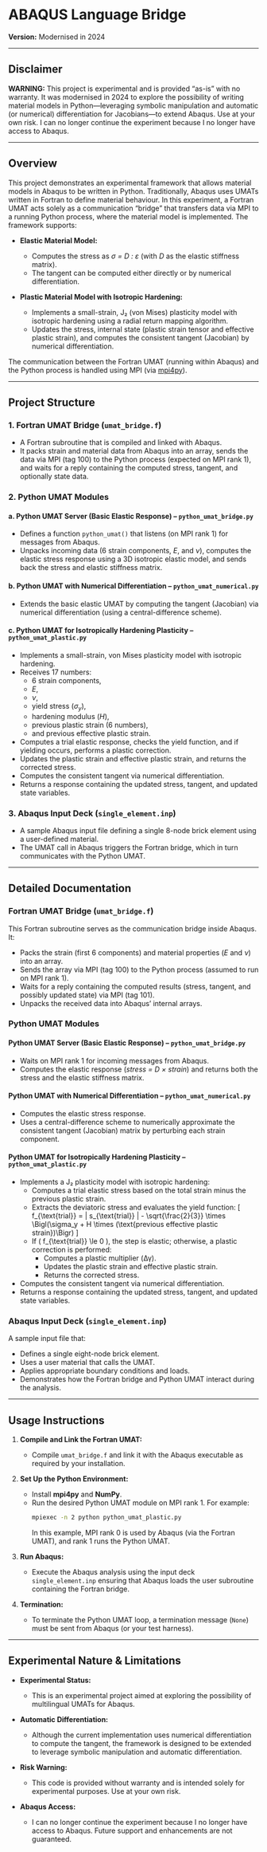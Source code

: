 # ABAQUS Language Bridge

**Version:** Modernised in 2024

---

## Disclaimer

**WARNING:** This project is experimental and is provided “as-is” with no warranty. It was modernised in 2024 to explore the possibility of writing material models in Python—leveraging symbolic manipulation and automatic (or numerical) differentiation for Jacobians—to extend Abaqus. Use at your own risk. I can no longer continue the experiment because I no longer have access to Abaqus.

---

## Overview

This project demonstrates an experimental framework that allows material models in Abaqus to be written in Python. Traditionally, Abaqus uses UMATs written in Fortran to define material behaviour. In this experiment, a Fortran UMAT acts solely as a communication “bridge” that transfers data via MPI to a running Python process, where the material model is implemented. The framework supports:

- **Elastic Material Model:**
  - Computes the stress as *σ = D : ε* (with *D* as the elastic stiffness matrix).
  - The tangent can be computed either directly or by numerical differentiation.

- **Plastic Material Model with Isotropic Hardening:**
  - Implements a small-strain, J₂ (von Mises) plasticity model with isotropic hardening using a radial return mapping algorithm.
  - Updates the stress, internal state (plastic strain tensor and effective plastic strain), and computes the consistent tangent (Jacobian) by numerical differentiation.

The communication between the Fortran UMAT (running within Abaqus) and the Python process is handled using MPI (via [mpi4py](https://mpi4py.readthedocs.io/)).

---

## Project Structure

### 1. Fortran UMAT Bridge (`umat_bridge.f`)

- A Fortran subroutine that is compiled and linked with Abaqus.
- It packs strain and material data from Abaqus into an array, sends the data via MPI (tag 100) to the Python process (expected on MPI rank 1), and waits for a reply containing the computed stress, tangent, and optionally state data.

### 2. Python UMAT Modules

#### a. Python UMAT Server (Basic Elastic Response) – `python_umat_bridge.py`

- Defines a function `python_umat()` that listens (on MPI rank 1) for messages from Abaqus.
- Unpacks incoming data (6 strain components, *E*, and *ν*), computes the elastic stress response using a 3D isotropic elastic model, and sends back the stress and elastic stiffness matrix.

#### b. Python UMAT with Numerical Differentiation – `python_umat_numerical.py`

- Extends the basic elastic UMAT by computing the tangent (Jacobian) via numerical differentiation (using a central-difference scheme).

#### c. Python UMAT for Isotropically Hardening Plasticity – `python_umat_plastic.py`

- Implements a small-strain, von Mises plasticity model with isotropic hardening.
- Receives 17 numbers:
  - 6 strain components,
  - *E*,
  - *ν*,
  - yield stress (*σ<sub>y</sub>*),
  - hardening modulus (*H*),
  - previous plastic strain (6 numbers),
  - and previous effective plastic strain.
- Computes a trial elastic response, checks the yield function, and if yielding occurs, performs a plastic correction.
- Updates the plastic strain and effective plastic strain, and returns the corrected stress.
- Computes the consistent tangent via numerical differentiation.
- Returns a response containing the updated stress, tangent, and updated state variables.

### 3. Abaqus Input Deck (`single_element.inp`)

- A sample Abaqus input file defining a single 8-node brick element using a user-defined material.
- The UMAT call in Abaqus triggers the Fortran bridge, which in turn communicates with the Python UMAT.

---

## Detailed Documentation

### Fortran UMAT Bridge (`umat_bridge.f`)

This Fortran subroutine serves as the communication bridge inside Abaqus. It:
- Packs the strain (first 6 components) and material properties (*E* and *ν*) into an array.
- Sends the array via MPI (tag 100) to the Python process (assumed to run on MPI rank 1).
- Waits for a reply containing the computed results (stress, tangent, and possibly updated state) via MPI (tag 101).
- Unpacks the received data into Abaqus’ internal arrays.

### Python UMAT Modules

#### Python UMAT Server (Basic Elastic Response) – `python_umat_bridge.py`

- Waits on MPI rank 1 for incoming messages from Abaqus.
- Computes the elastic response (*stress = D × strain*) and returns both the stress and the elastic stiffness matrix.

#### Python UMAT with Numerical Differentiation – `python_umat_numerical.py`

- Computes the elastic stress response.
- Uses a central-difference scheme to numerically approximate the consistent tangent (Jacobian) matrix by perturbing each strain component.

#### Python UMAT for Isotropically Hardening Plasticity – `python_umat_plastic.py`

- Implements a J₂ plasticity model with isotropic hardening:
  - Computes a trial elastic stress based on the total strain minus the previous plastic strain.
  - Extracts the deviatoric stress and evaluates the yield function:
    \[
      f_{\text{trial}} = \| s_{\text{trial}} \| - \sqrt{\frac{2}{3}} \times \Bigl(\sigma_y + H \times (\text{previous effective plastic strain})\Bigr)
    \]
  - If \( f_{\text{trial}} \le 0 \), the step is elastic; otherwise, a plastic correction is performed:
    - Computes a plastic multiplier (Δγ).
    - Updates the plastic strain and effective plastic strain.
    - Returns the corrected stress.
- Computes the consistent tangent via numerical differentiation.
- Returns a response containing the updated stress, tangent, and updated state variables.

### Abaqus Input Deck (`single_element.inp`)

A sample input file that:
- Defines a single eight-node brick element.
- Uses a user material that calls the UMAT.
- Applies appropriate boundary conditions and loads.
- Demonstrates how the Fortran bridge and Python UMAT interact during the analysis.

---

## Usage Instructions

1. **Compile and Link the Fortran UMAT:**
   - Compile `umat_bridge.f` and link it with the Abaqus executable as required by your installation.

2. **Set Up the Python Environment:**
   - Install **mpi4py** and **NumPy**.
   - Run the desired Python UMAT module on MPI rank 1. For example:
     ```bash
     mpiexec -n 2 python python_umat_plastic.py
     ```
     In this example, MPI rank 0 is used by Abaqus (via the Fortran UMAT), and rank 1 runs the Python UMAT.

3. **Run Abaqus:**
   - Execute the Abaqus analysis using the input deck `single_element.inp` ensuring that Abaqus loads the user subroutine containing the Fortran bridge.

4. **Termination:**
   - To terminate the Python UMAT loop, a termination message (`None`) must be sent from Abaqus (or your test harness).

---

## Experimental Nature & Limitations

- **Experimental Status:**
  - This is an experimental project aimed at exploring the possibility of multilingual UMATs for Abaqus.
  
- **Automatic Differentiation:**
  - Although the current implementation uses numerical differentiation to compute the tangent, the framework is designed to be extended to leverage symbolic manipulation and automatic differentiation.
  
- **Risk Warning:**
  - This code is provided without warranty and is intended solely for experimental purposes. Use at your own risk.
  
- **Abaqus Access:**
  - I can no longer continue the experiment because I no longer have access to Abaqus. Future support and enhancements are not guaranteed.



